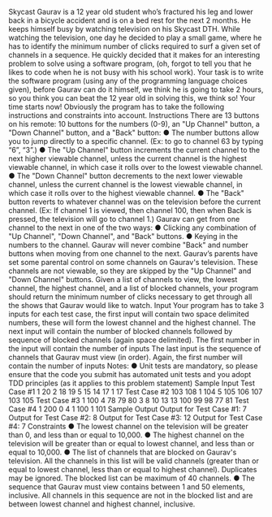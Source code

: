 
Skycast
Gaurav is a 12 year old student who’s fractured his leg and lower back in a bicycle accident and
is on a bed rest for the next 2 months. He keeps himself busy by watching television on his
Skycast DTH. While watching the television, one day he decided to play a small game, where
he has to identify the minimum number of clicks required to surf a given set of channels in a
sequence. He quickly decided that it makes for an interesting problem to solve using a software
program, (oh, forgot to tell you that he likes to code when he is not busy with his school work).
Your task is to write the software program (using any of the programming language choices
given), before Gaurav can do it himself, we think he is going to take 2 hours, so you think you
can beat the 12 year old in solving this, we think so! Your time starts now!
Obviously the program has to take the following instructions and constraints into account.
Instructions
There are 13 buttons on his remote: 10 buttons for the numbers (0-9), an "Up Channel" button,
a "Down Channel" button, and a "Back" button:
● The number buttons allow you to jump directly to a specific channel. (Ex: to go to
channel 63 by typing “6”, “3”.)
● The "Up Channel" button increments the current channel to the next higher viewable
channel, unless the current channel is the highest viewable channel, in which case it
rolls over to the lowest viewable channel.
● The "Down Channel" button decrements to the next lower viewable channel, unless the
current channel is the lowest viewable channel, in which case it rolls over to the highest
viewable channel.
● The "Back" button reverts to whatever channel was on the television before the current
channel. (Ex: If channel 1 is viewed, then channel 100, then when Back is pressed, the
television will go to channel 1.)
Gaurav can get from one channel to the next in one of the two ways:
● Clicking any combination of "Up Channel", "Down Channel", and "Back" buttons.
● Keying in the numbers to the channel. Gaurav will never combine "Back" and number
buttons when moving from one channel to the next.
Gaurav’s parents have set some parental control on some channels on Gaurav's television.
These channels are not viewable, so they are skipped by the "Up Channel" and "Down
Channel" buttons.
Given a list of channels to view, the lowest channel, the highest channel, and a list of blocked
channels, your program should return the minimum number of clicks necessary to get
through all the shows that Gaurav would like to watch.
Input
Your program has to take 3 inputs for each test case, the first input will contain two space
delimited numbers, these will form the lowest channel and the highest channel. The next input
will contain the number of blocked channels followed by sequence of blocked channels (again
space delimited). The first number in the input will contain the number of inputs The last input is
the sequence of channels that Gaurav must view (in order). Again, the first number will contain
the number of inputs
Notes:
● Unit tests are mandatory, so please ensure that the code you submit has automated unit
tests and you adopt TDD principles (as it applies to this problem statement)
Sample Input
Test Case #1
1 20
2 18 19
5 15 14 17 1 17
Test Case #2
103 108
1 104
5 105 106 107 103 105
Test Case #3
1 100
4 78 79 80 3
8 10 13 13 100 99 98 77 81
Test Case #4
1 200
0
4 1 100 1 101
Sample Output
Output for Test Case #1: 7
Output for Test Case #2: 8
Output for Test Case #3: 12
Output for Test Case #4: 7
Constraints
● The lowest channel on the television will be greater than 0, and less than or equal to
10,000.
● The highest channel on the television will be greater than or equal to lowest channel,
and less than or equal to 10,000.
● The list of channels that are blocked on Gaurav's television. All the channels in this list
will be valid channels (greater than or equal to lowest channel, less than or equal to
highest channel). Duplicates may be ignored. The blocked list can be maximum of 40
channels.
● The sequence that Gaurav must view contains between 1 and 50 elements, inclusive. All
channels in this sequence are not in the blocked list and are between lowest channel
and highest channel, inclusive.